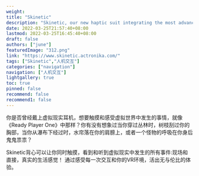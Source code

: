 ```yaml
---
weight: 
title: "Skinetic"
description: "Skinetic, our new haptic suit integrating the most advanced vibrotactile haptic technology for Virtual Realities.我们的新触觉套装集成了最先进的虚拟现实振动触觉技术"
date: 2022-03-25T21:57:40+08:00
lastmod: 2022-03-25T16:45:40+08:00
draft: false
authors: ["june"]
featuredImage: "312.png"
link: "https://www.skinetic.actronika.com/"
tags: ["Skinetic","人机交互"]
categories: ["navigation"]
navigation: ["人机交互"]
lightgallery: true
toc: true
pinned: false
recommend: false
recommend1: false
---
```

你是否曾经戴上虚拟现实耳机，想要触摸和感受虚拟世界中发生的事情，就像《Ready Player One》中那样？你有没有想象过当你穿过丛林时，树枝刮过你的胸部，当你从瀑布下经过时，水帘落在你的肩膀上，或者一个怪物的呼吸在你身后鬼鬼祟祟？

Skinetic背心可以让你同时触摸，看到和听到虚拟现实中发生的所有事件:现场和直接，真实的生活感觉！
通过感受每一次交互和你的VR环境，活出无与伦比的体验。